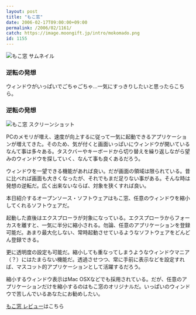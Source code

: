 ```yaml
---
layout: post
title: "もこ窓"
date: 2006-02-17T09:00:00+09:00
permalink: /2006/02/1161/
catch: https://image.moongift.jp/intro/mokomado.png
id: 1155
---
```

 ![もこ窓 サムネイル](https://image.moongift.jp/intro/mokomado.t.png "もこ窓 サムネイル")
  

### 逆転の発想
  
ウィンドウがいっぱいでごちゃごちゃ…一気にすっきりしたいと思ったらこちら。  
<!--more-->  

### 逆転の発想
  

![もこ窓 スクリーンショット](https://image.moongift.jp/intro/mokomado.png "もこ窓 スクリーンショット")

  

PCのメモリが増え、速度が向上するに従って一気に起動できるアプリケーションが増えてきた。そのため、気が付くと画面いっぱいにウィンドウが開いているなんて事は多々ある。タスクバーやキーボードから切り替えを繰り返しながら望みのウィンドウを探していく、なんて事も良くあるだろう。

  

ウィンドウを一望できる機能があれば良い。だが画面の領域は限られている。昔に比べれば画面も大きくなったが、それでもまだ足りない事がある。そんな時は発想の逆転だ。広く出来ないならば、対象を狭くすれば良い。

  

本日紹介するオープンソース・ソフトウェアはもこ窓、任意のウィンドウを縮小してくれるソフトウェアだ。

  

起動した直後はエクスプローラが対象になっている。エクスプローラからフォーカスを離すと、一気に半分に縮小される。勿論、任意のアプリケーションを登録可能だ。あまり最大化しない、常時起動させているようなソフトウェアをどんどん登録できる。

  

更に透明度の設定も可能だ。縮小しても重なってしまうようなウィンドウマニア（？）にはたまらない機能だ。透過させつつ、常に手前に表示などを設定すれば、マスコット的アプリケーションとして活躍するだろう。

  

縮小するウィンドウ表示はMac OSXなどでも採用されている。だが、任意のアプリケーションだけを縮小するのはもこ窓のオリジナルだ。いっぱいのウィンドウで苦しんでいるあなたにお勧めしたい。

  

[もこ窓 レビュー](http://oss.moongift.jp/review/i-1162.html)はこちら

